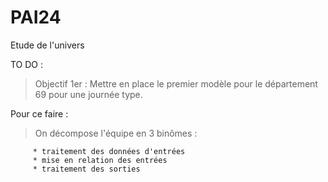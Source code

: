# PAI24
Etude de l'univers 

TO DO : 

> Objectif 1er : Mettre en place le premier modèle pour le département 69 pour une journée type.  

Pour ce faire : 

> On décompose l'équipe en 3 binômes : 
         
         * traitement des données d'entrées  
         * mise en relation des entrées     
         * traitement des sorties  


